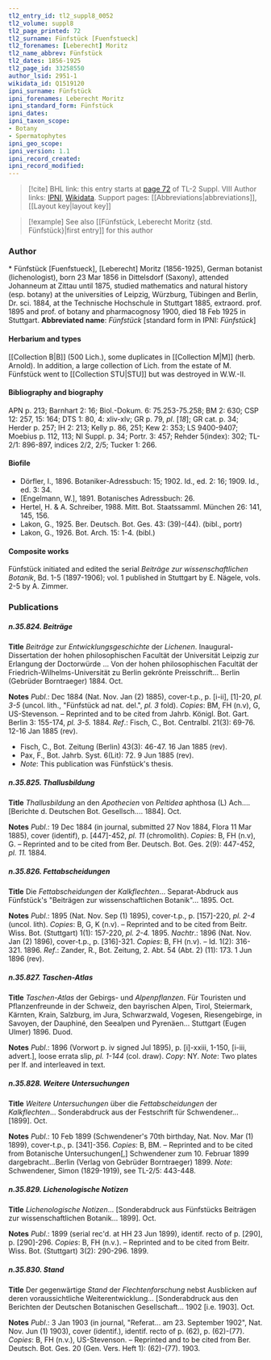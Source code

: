 ```yaml
---
tl2_entry_id: tl2_suppl8_0052
tl2_volume: suppl8
tl2_page_printed: 72
tl2_surname: Fünfstück [Fuenfstueck]
tl2_forenames: [Leberecht] Moritz
tl2_name_abbrev: Fünfstück
tl2_dates: 1856-1925
tl2_page_id: 33258550
author_lsid: 2951-1
wikidata_id: Q1519120
ipni_surname: Fünfstück
ipni_forenames: Leberecht Moritz
ipni_standard_form: Fünfstück
ipni_dates: 
ipni_taxon_scope: 
- Botany
- Spermatophytes
ipni_geo_scope: 
ipni_version: 1.1
ipni_record_created: 
ipni_record_modified:
---
```


> [!cite] BHL link: this entry starts at [page 72](https://www.biodiversitylibrary.org/page/33258550) of TL-2 Suppl. VIII
> Author links: [IPNI](https://www.ipni.org/a/2951-1), [Wikidata](https://www.wikidata.org/wiki/Q1519120). Support pages: [[Abbreviations|abbreviations]], [[Layout key|layout key]]

> [!example] See also [[Fünfstück, Leberecht Moritz {std. Fünfstück}|first entry]] for this author

### Author

\* Fünfstück \[Fuenfstueck\], \[Leberecht\] Moritz (1856-1925), German botanist (lichenologist), born 23 Mar 1856 in Dittelsdorf (Saxony), attended Johanneum at Zittau until 1875, studied mathematics and natural history (esp. botany) at the universities of Leipzig, Würzburg, Tübingen and Berlin, Dr. sci. 1884, at the Technische Hochschule in Stuttgart 1885, extraord. prof. 1895 and prof. of botany and pharmacognosy 1900, died 18 Feb 1925 in Stuttgart. 
**Abbreviated name**: *Fünfstück* \[standard form in IPNI: *Fünfstück*\]

#### Herbarium and types

[[Collection B|B]] (500 Lich.), some duplicates in [[Collection M|M]] (herb. Arnold). In addition, a large collection of Lich. from the estate of M. Fünfstück went to [[Collection STU|STU]] but was destroyed in W.W.-II.

#### Bibliography and biography

APN p. 213; Barnhart 2: 16; Biol.-Dokum. 6: 75.253-75.258; BM 2: 630; CSP 12: 257, 15: 164; DTS 1: 80, 4: xliv-xlv; GR p. 79, *pl*. \[*18*\]; GR cat. p. 34; Herder p. 257; IH 2: 213; Kelly p. 86, 251; Kew 2: 353; LS 9400-9407; Moebius p. 112, 113; NI Suppl. p. 34; Portr. 3: 457; Rehder 5(index): 302; TL-2/1: 896-897, indices 2/2, 2/5; Tucker 1: 266.

#### Biofile

- Dörfler, I., 1896. Botaniker-Adressbuch: 15; 1902. Id., ed. 2: 16; 1909. Id., ed. 3: 34.
- \[Engelmann, W.\], 1891. Botanisches Adressbuch: 26.
- Hertel, H. & A. Schreiber, 1988. Mitt. Bot. Staatssamml. München 26: 141, 145, 156.
- Lakon, G., 1925. Ber. Deutsch. Bot. Ges. 43: (39)-(44). (bibl., portr)
- Lakon, G., 1926. Bot. Arch. 15: 1-4. (bibl.)

#### Composite works

Fünfstück initiated and edited the serial *Beiträge zur wissenschaftlichen Botanik*, Bd. 1-5 (1897-1906); vol. 1 published in Stuttgart by E. Nägele, vols. 2-5 by A. Zimmer.

### Publications

##### n.35.824. Beiträge

**Title**
*Beiträge* zur *Entwicklungsgeschichte* der *Lichenen*. Inaugural-Dissertation der hohen philosophischen Facultät der Universität Leipzig zur Erlangung der Doctorwürde ... Von der hohen philosophischen Facultät der Friedrich-Wilhelms-Universität zu Berlin gekrönte Preisschrift... Berlin (Gebrüder Borntraeger) 1884. Oct.

**Notes**
*Publ*.: Dec 1884 (Nat. Nov. Jan (2) 1885), cover-t.p., p. \[i-ii\], \[1\]-20, *pl. 3-5* (uncol. lith., "Fünfstück ad nat. del.", *pl. 3* fold). *Copies*: BM, FH (n.v), G, US-Stevenson. – Reprinted and to be cited from Jahrb. Königl. Bot. Gart. Berlin 3: 155-174, *pl. 3-5.* 1884.
*Ref*.: Fisch, C., Bot. Centralbl. 21(3): 69-76. 12-16 Jan 1885 (rev).
- Fisch, C., Bot. Zeitung (Berlin) 43(3): 46-47. 16 Jan 1885 (rev).
- Pax, F., Bot. Jahrb. Syst. 6(Lit): 72. 9 Jun 1885 (rev).
- *Note*: This publication was Fünfstück's thesis.

##### n.35.825. Thallusbildung

**Title**
*Thallusbildung* an den *Apothecien* von *Peltidea* aphthosa (L) Ach.... \[Berichte d. Deutschen Bot. Gesellsch.... 1884\]. Oct.

**Notes**
*Publ*.: 19 Dec 1884 (in journal, submitted 27 Nov 1884, Flora 11 Mar 1885), cover (identif), p. \[447\]-452, *pl. 11* (chromolith). *Copies*: B, FH (n.v), G. – Reprinted and to be cited from Ber. Deutsch. Bot. Ges. 2(9): 447-452, *pl. 11.* 1884.

##### n.35.826. Fettabscheidungen

**Title**
Die *Fettabscheidungen* der *Kalkflechten*... Separat-Abdruck aus Fünfstück's "Beiträgen zur wissenschaftlichen Botanik"... 1895. Oct.

**Notes**
*Publ*.: 1895 (Nat. Nov. Sep (1) 1895), cover-t.p., p. \[157\]-220, *pl. 2-4* (uncol. lith). *Copies*: B, G, K (n.v). – Reprinted and to be cited from Beitr. Wiss. Bot. (Stuttgart) 1(1): 157-220, *pl. 2-4.* 1895.
*Nachtr*.: 1896 (Nat. Nov. Jan (2) 1896), cover-t.p., p. \[316\]-321. *Copies*: B, FH (n.v). – Id. 1(2): 316-321. 1896.
*Ref*.: Zander, R., Bot. Zeitung, 2. Abt. 54 (Abt. 2) (11): 173. 1 Jun 1896 (rev).

##### n.35.827. Taschen-Atlas

**Title**
*Taschen-Atlas* der Gebirgs- und *Alpenpflanzen*. Für Touristen und Pflanzenfreunde in der Schweiz, den bayrischen Alpen, Tirol, Steiermark, Kärnten, Krain, Salzburg, im Jura, Schwarzwald, Vogesen, Riesengebirge, in Savoyen, der Dauphiné, den Seealpen und Pyrenäen... Stuttgart (Eugen Ulmer) 1896. Duod.

**Notes**
*Publ*.: 1896 (Vorwort p. iv signed Jul 1895), p. \[i\]-xxiii, 1-150, \[i-iii, advert.\], loose errata slip, *pl. 1-144* (col. draw). *Copy*: NY.
*Note*: Two plates per lf. and interleaved in text.

##### n.35.828. Weitere Untersuchungen

**Title**
*Weitere Untersuchungen* über die *Fettabscheidungen* der *Kalkflechten*... Sonderabdruck aus der Festschrift für Schwendener... \[1899\]. Oct.

**Notes**
*Publ*.: 10 Feb 1899 (Schwendener's 70th birthday, Nat. Nov. Mar (1) 1899), cover-t.p., p. \[341\]-356. *Copies*: B, BM. – Reprinted and to be cited from Botanische Untersuchungen\[,\] Schwendener zum 10. Februar 1899 dargebracht...Berlin (Verlag von Gebrüder Borntraeger) 1899.
*Note*: Schwendener, Simon (1829-1919), see TL-2/5: 443-448.

##### n.35.829. Lichenologische Notizen

**Title**
*Lichenologische Notizen*... \[Sonderabdruck aus Fünfstücks Beiträgen zur wissenschaftlichen Botanik... 1899\]. Oct.

**Notes**
*Publ*.: 1899 (serial rec'd. at HH 23 Jun 1899), identif. recto of p. \[290\], p. \[290\]-296.
*Copies*: B, FH (n.v.). – Reprinted and to be cited from Beitr. Wiss. Bot. (Stuttgart) 3(2): 290-296. 1899.

##### n.35.830. Stand

**Title**
Der gegenwärtige *Stand* der *Flechtenforschung* nebst Ausblicken auf deren voraussichtliche Weiterentwicklung... \[Sonderabdruck aus den Berichten der Deutschen Botanischen Gesellschaft... 1902 \[i.e. 1903\]. Oct.

**Notes**
*Publ*.: 3 Jan 1903 (in journal, "Referat... am 23. September 1902", Nat. Nov. Jun (1) 1903), cover (identif.), identif. recto of p. (62), p. (62)-(77). *Copies*: B, FH (n.v.), US-Stevenson. – Reprinted and to be cited from Ber. Deutsch. Bot. Ges. 20 (Gen. Vers. Heft 1): (62)-(77). 1903.

